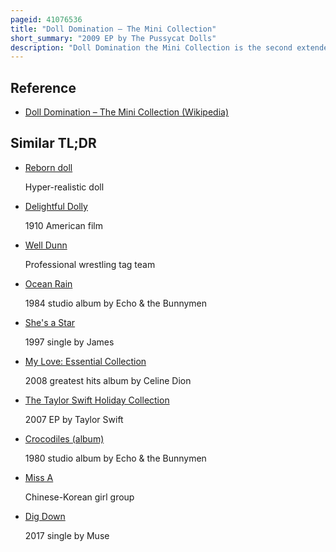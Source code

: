 ```yaml
---
pageid: 41076536
title: "Doll Domination – The Mini Collection"
short_summary: "2009 EP by The Pussycat Dolls"
description: "Doll Domination the Mini Collection is the second extended Play of american Girl Group Pussycat Dolls. It was released on May 24, 2009 by Interscope Records. The Ep is an Extension of the Group's second Studio Album, Doll Domination, including some previously released Singles, such as 'when i grow up', 'Whatcha think about that' and 'i hate this Part', as well as three new Songs. The Mini Collection was one of several Reissues that were released during 2009 as further Promotion for the Doll Domination Era was released between the european and australasian Legs of the Doll Domination Tour. It debuted at Number nine on both the scottish Albums Chart and the uk Albums Chart and would go on to be certified Gold by the british phonographic Industry for Sales of at least 100000 in the Uk."
---
```


## Reference

- [Doll Domination – The Mini Collection (Wikipedia)](https://en.wikipedia.org/?curid=41076536)

## Similar TL;DR

- [Reborn doll](/tldr/en/reborn-doll)

  Hyper-realistic doll

- [Delightful Dolly](/tldr/en/delightful-dolly)

  1910 American film

- [Well Dunn](/tldr/en/well-dunn)

  Professional wrestling tag team

- [Ocean Rain](/tldr/en/ocean-rain)

  1984 studio album by Echo & the Bunnymen

- [She's a Star](/tldr/en/shes-a-star)

  1997 single by James

- [My Love: Essential Collection](/tldr/en/my-love-essential-collection)

  2008 greatest hits album by Celine Dion

- [The Taylor Swift Holiday Collection](/tldr/en/the-taylor-swift-holiday-collection)

  2007 EP by Taylor Swift

- [Crocodiles (album)](/tldr/en/crocodiles-album)

  1980 studio album by Echo & the Bunnymen

- [Miss A](/tldr/en/miss-a)

  Chinese-Korean girl group

- [Dig Down](/tldr/en/dig-down)

  2017 single by Muse
